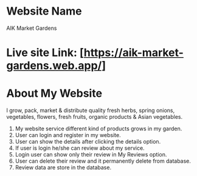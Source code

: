 # Website Name

AIK Market Gardens

# Live site Link: [https://aik-market-gardens.web.app/]

# About My Website

I grow, pack, market & distribute quality fresh herbs, spring onions, vegetables, flowers, fresh fruits, organic products & Asian vegetables.

1. My website service different kind of products grows in my garden.
2. User can login and register in my website.
3. User can show the details after clicking the details option.
4. If user is login he/she can review about my service.
5. Login user can show only their review in My Reviews option.
6. User can delete their review and it permanently delete from database.
7. Review data are store in the database.
